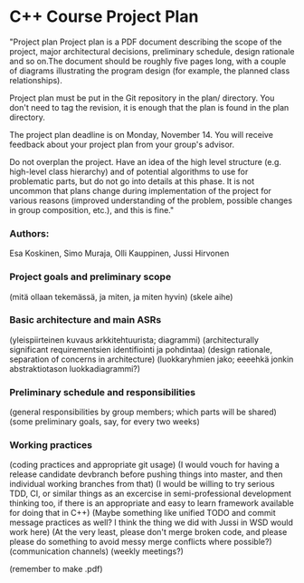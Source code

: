 # C++ Course Project Plan

"Project plan
Project plan is a PDF document describing the scope of the project, major architectural decisions, preliminary schedule, design rationale and so on.The document should be roughly five pages long, with a couple of diagrams illustrating the program design (for example, the planned class relationships).

Project plan must be put in the Git repository in the plan/ directory. You don't need to tag the revision, it is enough that the plan is found in the plan directory.

The project plan deadline is on Monday, November 14. You will receive feedback about your project plan from your group's advisor.

Do not overplan the project. Have an idea of the high level structure (e.g. high-level class hierarchy) and of potential algorithms to use for problematic parts, but do not go into details at this phase. It is not uncommon that plans change during implementation of the project for various reasons (improved understanding of the problem, possible changes in group composition, etc.), and this is fine."


### Authors:
Esa Koskinen, Simo Muraja, Olli Kauppinen, Jussi Hirvonen

### Project goals and preliminary scope

(mitä ollaan tekemässä, ja miten, ja miten hyvin)
(skele aihe)

### Basic architecture and main ASRs

(yleispiirteinen kuvaus arkkitehtuurista; diagrammi)
(architecturally significant requirementsien identifiointi ja pohdintaa)
(design rationale, separation of concerns in architecture)
(luokkaryhmien jako; eeeehkä jonkin abstraktiotason luokkadiagrammi?)

### Preliminary schedule and responsibilities

(general responsibilities by group members; which parts will be shared)
(some preliminary goals, say, for every two weeks)

### Working practices

(coding practices and appropriate git usage)
(I would vouch for having a release candidate devbranch before pushing things into master, and then individual working branches from that)
(I would be willing to try serious TDD, CI, or similar things as an excercise in semi-professional development thinking too, if there is an appropriate and easy to learn framework available for doing that in C++)
(Maybe something like unified TODO and commit message practices as well? I think the thing we did with Jussi in WSD would work here)
(At the very least, please don't merge broken code, and please please do something to avoid messy merge conflicts where possible?)
(communication channels)
(weekly meetings?)

(remember to make .pdf)